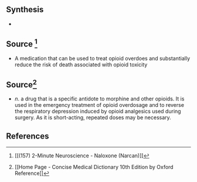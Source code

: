 ## Synthesis
- 
## Source [^1]
- A medication that can be used to treat opioid overdoes and substantially reduce the risk of death associated with opioid toxicity
## Source[^2]
- $n$. a drug that is a specific antidote to morphine and other opioids. It is used in the emergency treatment of opioid overdosage and to reverse the respiratory depression induced by opioid analgesics used during surgery. As it is short-acting, repeated doses may be necessary.
## References

[^1]: [[(157) 2-Minute Neuroscience - Naloxone (Narcan)]]
[^2]: [[Home Page - Concise Medical Dictionary 10th Edition by Oxford Reference]]